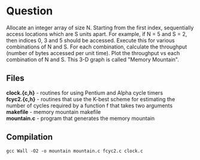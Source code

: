 # Question

Allocate an integer array of size N. Starting from the first index, sequentially access locations which are S units apart. For example, if N = 5 and S = 2, then indices 0, 3 and 5 should be accessed. Execute this for various combinations of N and S. For each combination, calculate the throughput (number of bytes accessed per unit time). Plot the throughput vs each combination of N and S. This 3-D graph is called "Memory Mountain".

## Files

**clock.{c,h}** - routines for using Pentium and Alpha cycle timers<br/>
**fcyc2.{c,h}** - routines that use the K-best scheme for estimating the number of cycles required by a function f that takes two arguments<br/>
**makefile** - memory mountain makefile<br/>
**mountain.c** - program that generates the memory mountain

## Compilation

```gcc Wall -O2 -o mountain mountain.c fcyc2.c clock.c```
